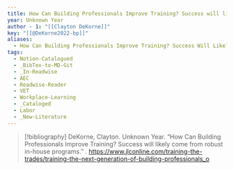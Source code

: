 ```yaml
---
title: How Can Building Professionals Improve Training? Success will likely come from robust in-house programs
year: Unknown Year
author - 1: "[[Clayton DeKorne]]"
key: "[[@DeKorne2022-bp]]"
aliases:
  - How Can Building Professionals Improve Training? Success Will Likely Come From Robust In-House Programs
tags:
  - Notion-Catalogued
  - _BibTex-to-MD-Git
  - _In-Readwise
  - AEC
  - Readwise-Reader
  - VET
  - Workplace-Learning
  - _Cataloged
  - Labor
  - _New-Literature
---
```


> [!bibliography]
> DeKorne, Clayton. Unknown Year. “How Can Building Professionals Improve Training? Success will likely come from robust in-house programs.” . https://www.jlconline.com/training-the-trades/training-the-next-generation-of-building-professionals_o